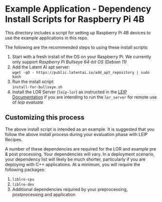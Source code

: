 # Example Application - Dependency Install Scripts for Raspberry Pi 4B
This directory includes a script for setting up Raspberry Pi 4B devices to use the example applications in this repo.

The following are the recommended steps to using these install scripts:

1. Start with a fresh install of the OS on your Raspberry Pi.  We currently only support *Raspberry Pi Bullseye 64-bit OS (Debian 11)*
2. Add the Latent AI apt server:<br>
`wget -qO - https://public.latentai.io/add_apt_repository | sudo bash`
3. Run the install script:<br>
`install-for-bullseye.sh`
4. Install the LOR Server (`leip-lor`) as instructed in the [LEIP Documentation](https://leipdocs.latentai.io/cf/3.0/content/modules/lor/) if you are intending to run the `lor_server` for remote use of *leip evaluate*<br>


## Customizing this process
The above install script is intended as an example.  It is suggested that you
follow the above install process during your evaluation phase with LEIP Recipes.


A number of these dependencies are required for the LOR and example pre & post processing. Your dependencies will vary.
In a deployment scenario, your dependency list will likely be much shorter, particularly if you are deploying with C++
applications.  At a minimum, you will require the following packages:

1. `liblre-cpu`
2. `liblre-dev`
3. Additional dependencies required by your preprocessing, postprocessing and application

